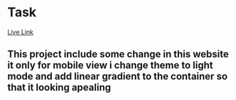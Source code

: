 # Task
[Live Link](https://unstopproject.netlify.app/)



## This project include some change in this website it only for mobile view i change theme to light mode and add linear gradient to the container so that it looking apealing 
